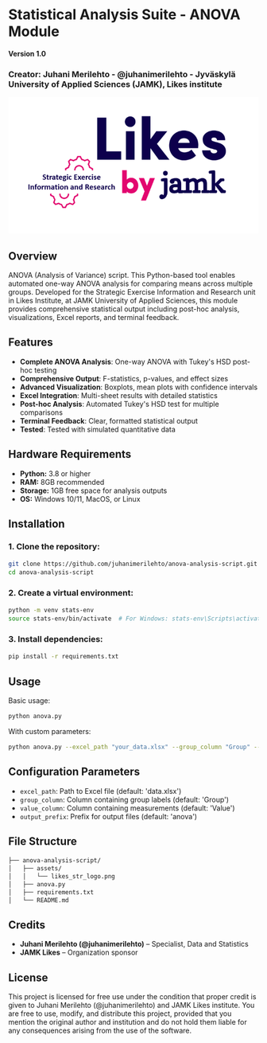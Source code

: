 # Statistical Analysis Suite - ANOVA Module

**Version 1.0**
### Creator: Juhani Merilehto - @juhanimerilehto - Jyväskylä University of Applied Sciences (JAMK), Likes institute

![JAMK Likes Logo](./assets/likes_str_logo.png)

## Overview

ANOVA (Analysis of Variance) script. This Python-based tool enables automated one-way ANOVA analysis for comparing means across multiple groups. Developed for the Strategic Exercise Information and Research unit in Likes Institute, at JAMK University of Applied Sciences, this module provides comprehensive statistical output including post-hoc analysis, visualizations, Excel reports, and terminal feedback.

## Features

- **Complete ANOVA Analysis**: One-way ANOVA with Tukey's HSD post-hoc testing
- **Comprehensive Output**: F-statistics, p-values, and effect sizes
- **Advanced Visualization**: Boxplots, mean plots with confidence intervals
- **Excel Integration**: Multi-sheet results with detailed statistics
- **Post-hoc Analysis**: Automated Tukey's HSD test for multiple comparisons
- **Terminal Feedback**: Clear, formatted statistical output
- **Tested**: Tested with simulated quantitative data

## Hardware Requirements

- **Python:** 3.8 or higher
- **RAM:** 8GB recommended
- **Storage:** 1GB free space for analysis outputs
- **OS:** Windows 10/11, MacOS, or Linux

## Installation

### 1. Clone the repository:
```bash
git clone https://github.com/juhanimerilehto/anova-analysis-script.git
cd anova-analysis-script
```

### 2. Create a virtual environment:
```bash
python -m venv stats-env
source stats-env/bin/activate  # For Windows: stats-env\Scripts\activate
```

### 3. Install dependencies:
```bash
pip install -r requirements.txt
```

## Usage

Basic usage:
```bash
python anova.py
```

With custom parameters:
```bash
python anova.py --excel_path "your_data.xlsx" --group_column "Group" --value_column "Value"
```

## Configuration Parameters

- `excel_path`: Path to Excel file (default: 'data.xlsx')
- `group_column`: Column containing group labels (default: 'Group')
- `value_column`: Column containing measurements (default: 'Value')
- `output_prefix`: Prefix for output files (default: 'anova')

## File Structure

```plaintext
├── anova-analysis-script/
│   ├── assets/
│   │   └── likes_str_logo.png
│   ├── anova.py
│   ├── requirements.txt
│   └── README.md
```

## Credits

- **Juhani Merilehto (@juhanimerilehto)** – Specialist, Data and Statistics
- **JAMK Likes** – Organization sponsor

## License

This project is licensed for free use under the condition that proper credit is given to Juhani Merilehto (@juhanimerilehto) and JAMK Likes institute. You are free to use, modify, and distribute this project, provided that you mention the original author and institution and do not hold them liable for any consequences arising from the use of the software.